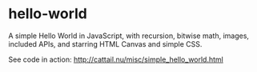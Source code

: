 # hello-world
A simple Hello World in JavaScript, with recursion, bitwise math, images, included APIs, and starring HTML Canvas and simple CSS.

See code in action:
http://cattail.nu/misc/simple_hello_world.html
